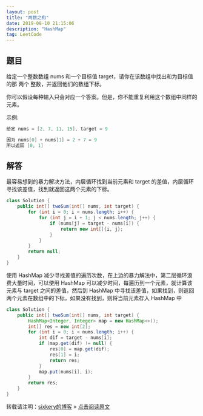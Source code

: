 ```yaml
---
layout: post
title: "两数之和"
date: 2019-08-10 21:15:06 
description: "HashMap"
tag: LeetCode
---
```



## 题目
给定一个整数数组 nums 和一个目标值 target，请你在该数组中找出和为目标值的那 两个 整数，并返回他们的数组下标。

你可以假设每种输入只会对应一个答案。但是，你不能重复利用这个数组中同样的元素。

示例:
```java
给定 nums = [2, 7, 11, 15], target = 9

因为 nums[0] + nums[1] = 2 + 7 = 9
所以返回 [0, 1]
```



## 解答
最容易想到的暴力解决方法，内层循环找到当前元素和 target 的差值，内层循环寻找该差值，找到就返回这两个元素的下标。
```java
class Solution {
    public int[] twoSum(int[] nums, int target) {
        for (int i = 0; i < nums.length; i++) {
            for (int j = i + 1; j < nums.length; j++) {
                if (nums[j] = target - nums[i]) {
                    return new int[]{i, j};
                }
            }
        }
        return null;
    }
}
```

使用 HashMap 减少寻找差值的遍历次数，在上边的暴力解法中，第二层循环浪费大量时间，可以使用 HashMap 可以减少时间，每遍历到一个元素，就计算该元素与 target 之间的差值，然后到 HashMap 中寻找该差值，如果找到，则返回两个元素在数组中的下标，如果没有找到，则将当前元素存入 HashMap 中 

```java
class Solution {
    public int[] twoSum(int[] nums, int target) {
        HashMap<Integer, Integer> map = new HashMap<>();
        int[] res = new int[2];
        for (int i = 0; i < nums.length; i++) {
            int dif = target - nums[i];
            if (map.get(dif) != null) {
                res[0] = map.get(dif);
                res[1] = i;
                return res;
            }
            map.put(nums[i], i);
        }
        return res;
    }
}
```


转载请注明：[sixkery的博客](http://sixkery.github.io) » [点击阅读原文](http://sixkery.github.io/201/09/ip/)